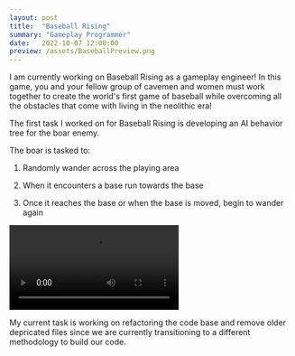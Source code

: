 ```yaml
---
layout: post
title:  "Baseball Rising"
summary: "Gameplay Programmer"
date:   2022-10-07 12:00:00
preview: /assets/BaseballPreview.png
---
```


I am currently working on Baseball Rising as a gameplay engineer! In this game, you and your fellow group of cavemen and women must work together to create the world's first game of baseball while overcoming all the obstacles that come with living in the neolithic era!

The first task I worked on for Baseball Rising is developing an AI behavior tree for the boar enemy.

The boar is tasked to: 

1) Randomly wander across the playing area
  
2) When it encounters a base run towards the base

3) Once it reaches the base or when the base is moved, begin to wander again

![](/assets/boarai.mov)

My current task is working on refactoring the code base and remove older depricated files since we are currently transitioning to a different methodology to build our code.
